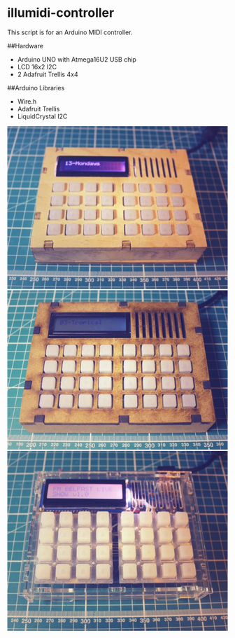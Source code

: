 # illumidi-controller
This script is for an Arduino MIDI controller. 

##Hardware
 * Arduino UNO with Atmega16U2 USB chip
 * LCD 16x2 I2C
 * 2 Adafruit Trellis 4x4 

##Arduino Libraries
 * Wire.h
 * Adafruit Trellis
 * LiquidCrystal I2C

![Prototype 1](https://raw.githubusercontent.com/arnipluseinn/illumidi-controller/master/illumidi_1.JPG)
![Prototype 2](https://raw.githubusercontent.com/arnipluseinn/illumidi-controller/master/illumidi_2.JPG)
![Prototype 3](https://raw.githubusercontent.com/arnipluseinn/illumidi-controller/master/illumidi_3.JPG)